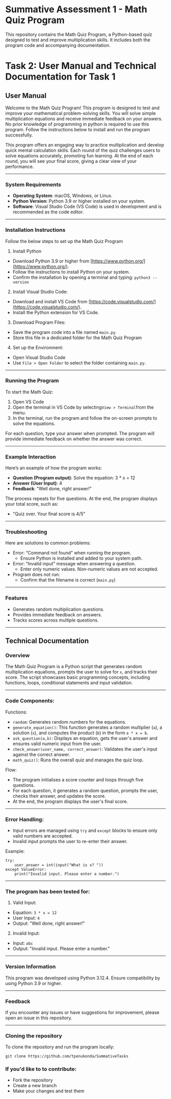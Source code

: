# Summative Assessment 1 - Math Quiz Program
This repository contains the Math Quiz Program, a Python-based quiz designed to test and improve multiplication skills. It includes both the program code and accompanying documentation.

# Task 2: User Manual and Technical Documentation for Task 1

## **User Manual**

Welcome to the Math Quiz Program! This program is designed to test and improve your mathematical problem-solving skills. You will solve simple multiplication equations and receive immediate feedback on your answers. No prior knowledge of programming in python is required to use this program. Follow the instructions below to install and run the program successfully.

This program offers an engaging way to practice multiplication and develop quick mental calculation skills. Each round of the quiz challenges users to solve equations accurately, promoting fun learning. At the end of each round, you will see your final score, giving a clear view of your performance.

---
### System Requirements
- **Operating System**: macOS, Windows, or Linux.
- **Python Version**: Python 3.9 or higher installed on your system.
- **Software**: Visual Studio Code (VS Code) is used in development and is recommended as the code editor.

---
### Installation Instructions
Follow the below steps to set up the Math Quiz Program
1. Install Python
  - Download Python 3.9 or higher from [https://www.python.org/](https://www.python.org/).
  - Follow the instructions to install Python on your system.
  - Confirm the installation by opening a terminal and typing:
    `python3 --version`

2. Install Visual Studio Code:
  - Download and install VS Code from [https://code.visualstudio.com/](https://code.visualstudio.com/).
  - Install the Python extension for VS Code.

3. Download Program Files:
  - Save the program code into a file named `main.py`.
  - Store this file in a dedicated folder for the Math Quiz Program

4. Set up the Environment:
  - Open Visual Studio Code
  - Use `File > Open Folder` to select the folder containing `main.py`.

---
### Running the Program
To start the Math Quiz:
  1. Open VS Code
  2. Open the terminal in VS Code by selecting`View > Terminal`from the menu.
  3. In the terminal, run the program and follow the on-screen prompts to solve the equations.

For each question, type your answer when prompted. The program will provide immediate feedback on whether the answer was correct.

---
### Example Interaction
Here’s an example of how the program works:
- **Question (Program output)**: Solve the equation: 3 * x = 12
- **Answer (User Input)**: 4
- **Feedback**: "Well done, right answer!"

The process repeats for five questions. At the end, the program displays your total score, such as:
- "Quiz over. Your final score is 4/5"
---
### Troubleshooting
Here are solutions to common problems:
- Error: “Command not found” when running the program.
  - Ensure Python is installed and added to your system path.
- Error: “Invalid input” message when answering a question.
  - Enter only numeric values. Non-numeric values are not accepted.
- Program does not run:
  - Confirm that the filename is correct (`main.py`)
---
### Features
- Generates random multiplication questions.
- Provides immediate feedback on answers.
- Tracks scores across multiple questions.
---
## Technical Documentation
### Overview
The Math Quiz Program is a Python script that generates random multiplication equations, prompts the user to solve for `x`, and tracks their score. The script showcases basic programming concepts, including functions, loops, conditional statements and input validation.

---
### Code Components:
Functions:
- `random`: Generates random numbers for the equations.
- `generate_equation()`: This function generates a random multiplier (`a`), a solution (`x`), and computes the product (`b`) in the form `a * x = b`.
- `ask_question(a,b)`: Displays an equation, gets the user's answer and ensures valid numeric input from the user.
- `check_answer(user_name, correct_answer)`: Validates the user's input against the correct answer.
- `math_quiz()`: Runs the overall quiz and manages the quiz loop.

Flow:
- The program initialises a score counter and loops through five questions.
- For each question, it generates a random question, prompts the user, checks their answer, and updates the score.
- At the end, the program displays the user's final score.

---
### Error Handling:
- Input errors are managed using `try` and `except` blocks to ensure only valid numbers are accepted.
- Invalid input prompts the user to re-enter their answer.

Example:
```
try:
    user_answer = int(input("What is x? "))
except ValueError:
    print("Invalid input. Please enter a number.")
```
---
### The program has been tested for:

1. Valid Input:
- Equation: `3 * x = 12`
- User Input: `4`
- Output: "Well done, right answer!"

2. Invalid Input:
- Input: `abc`
- Output: "Invalid input. Please enter a number."
---
### Version Information
This program was developed using Python 3.12.4. Ensure compatibility by using Python 3.9 or higher.

---
### Feedback
If you encounter any issues or have suggestions for improvement, please open an issue in this repository.

---
### Cloning the repository
To clone the repository and run the program locally:
```
git clone https://github.com/tpenukonda/SummativeTasks
```

### If you'd like to to contribute:
- Fork the repository
- Create a new branch
- Make your changes and test them

